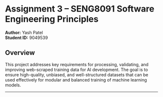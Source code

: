 # Assignment 3 – SENG8091 Software Engineering Principles  
**Author:** Yash Patel  
**Student ID:** 9049539  

## Overview  
This project addresses key requirements for processing, validating, and improving web-scraped training data for AI development. The goal is to ensure high-quality, unbiased, and well-structured datasets that can be used effectively for modular and balanced training of machine learning models.

---